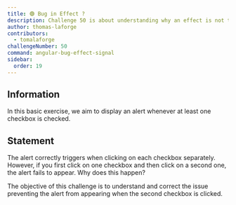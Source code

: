 ```yaml
---
title: 🟢 Bug in Effect ?
description: Challenge 50 is about understanding why an effect is not triggered.
author: thomas-laforge
contributors:
  - tomalaforge
challengeNumber: 50
command: angular-bug-effect-signal
sidebar:
  order: 19
---
```


## Information

In this basic exercise, we aim to display an alert whenever at least one checkbox is checked.

## Statement

The alert correctly triggers when clicking on each checkbox separately. However, if you first click on one checkbox and then click on a second one, the alert fails to appear. Why does this happen?

The objective of this challenge is to understand and correct the issue preventing the alert from appearing when the second checkbox is clicked.
